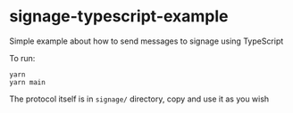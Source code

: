 # signage-typescript-example

Simple example about how to send messages to signage using TypeScript

To run:
```shell
yarn
yarn main
```

The protocol itself is in `signage/` directory, copy and use it as you wish